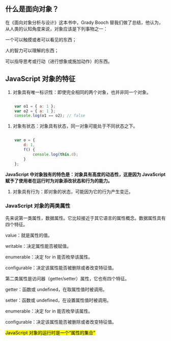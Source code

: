 ## 什么是面向对象？

在《面向对象分析与设计》这本书中，Grady Booch 替我们做了总结，他认为，从人类的认知角度来说，对象应该是下列事物之一：

一个可以触摸或者可以看见的东西；

人的智力可以理解的东西；

可以指导思考或行动（进行想象或施加动作）的东西。



## JavaScript 对象的特征

1. 对象具有唯一标识性：即使完全相同的两个对象，也并非同一个对象。

```js

    var o1 = { a: 1 };
    var o2 = { a: 1 };
    console.log(o1 == o2); // false
```

1. 对象有状态：对象具有状态，同一对象可能处于不同状态之下。

```js

    var o = { 
        d: 1,
        f() {
            console.log(this.d);
        }    
    };
```

**JavaScript 中对象独有的特色是：对象具有高度的动态性，这是因为 JavaScript 赋予了使用者在运行时为对象添改状态和行为的能力。**

1. 对象具有行为：即对象的状态，可能因为它的行为产生变迁。



### JavaScript 对象的两类属性

先来说第一类属性，数据属性。它比较接近于其它语言的属性概念。数据属性具有四个特征。

value：就是属性的值。

writable：决定属性能否被赋值。

enumerable：决定 for in 能否枚举该属性。

configurable：决定该属性能否被删除或者改变特征值。



第二类属性是访问器（getter/setter）属性，它也有四个特征。

getter：函数或 undefined，在取属性值时被调用。

setter：函数或 undefined，在设置属性值时被调用。

enumerable：决定 for in 能否枚举该属性。

configurable：决定该属性能否被删除或者改变特征值。



<mark>JavaScript 对象的运行时是一个“属性的集合”</mark>




